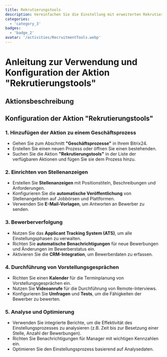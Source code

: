 ```yaml
---
title: Rekrutierungstools
description: Vereinfachen Sie die Einstellung mit erweiterten Rekrutierungs- und Bewerberverfolgungsfunktionen.
categories: 
  - 'category_3'
badges: 
  - 'badge_2'
avatar: '/activities/RecruitmentTools.webp'
---
```

# Anleitung zur Verwendung und Konfiguration der Aktion "Rekrutierungstools"

## Aktionsbeschreibung

## **Konfiguration der Aktion "Rekrutierungstools"**

### 1. Hinzufügen der Aktion zu einem Geschäftsprozess
- Gehen Sie zum Abschnitt **"Geschäftsprozesse"** in Ihrem Bitrix24.
- Erstellen Sie einen neuen Prozess oder öffnen Sie einen bestehenden.
- Suchen Sie die Aktion **"Rekrutierungstools"** in der Liste der verfügbaren Aktionen und fügen Sie sie dem Prozess hinzu.

### 2. Einrichten von Stellenanzeigen
- Erstellen Sie **Stellenanzeigen** mit Positionstiteln, Beschreibungen und Anforderungen.
- Konfigurieren Sie die **automatische Veröffentlichung** von Stellenangeboten auf Jobbörsen und Plattformen.
- Verwenden Sie **E-Mail-Vorlagen**, um Antworten an Bewerber zu senden.

### 3. Bewerberverfolgung
- Nutzen Sie das **Applicant Tracking System (ATS)**, um alle Einstellungsphasen zu verwalten.
- Richten Sie **automatische Benachrichtigungen** für neue Bewerbungen und Änderungen im Bewerberstatus ein.
- Aktivieren Sie die **CRM-Integration**, um Bewerberdaten zu erfassen.

### 4. Durchführung von Vorstellungsgesprächen
- Richten Sie einen **Kalender** für die Terminplanung von Vorstellungsgesprächen ein.
- Nutzen Sie **Videoanrufe** für die Durchführung von Remote-Interviews.
- Konfigurieren Sie **Umfragen** und **Tests**, um die Fähigkeiten der Bewerber zu bewerten.

### 5. Analyse und Optimierung
- Verwenden Sie integrierte Berichte, um die Effektivität des Einstellungsprozesses zu analysieren (z.B. Zeit bis zur Besetzung einer Stelle, Anzahl der Bewerbungen).
- Richten Sie Benachrichtigungen für Manager mit wichtigen Kennzahlen ein.
- Optimieren Sie den Einstellungsprozess basierend auf Analysedaten.